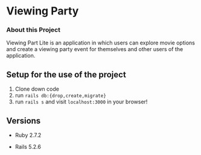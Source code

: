 # Viewing Party

### About this Project

Viewing Part Lite is an application in which users can explore movie options and create a viewing party event for themselves and other users of the application.

## Setup for the use of the project

1. Clone down code 
2. run ``rails db:{drop,create,migrate}`` 
3. run ``rails s`` and visit ``localhost:3000`` in your browser!

## Versions

- Ruby 2.7.2

- Rails 5.2.6


